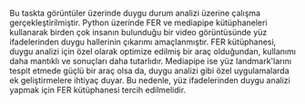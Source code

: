 Bu taskta görüntüler üzerinde duygu durum analizi üzerine çalışma gerçekleştirilmiştir. 
Python üzerinde FER ve mediapipe kütüphaneleri kullanarak birden çok insanın bulunduğu bir video görüntüsünde yüz ifadelerinden duygu hallerinin çıkarımı amaçlanmıştır.
FER kütüphanesi, duygu analizi için özel olarak optimize edilmiş bir araç olduğundan, kullanımı daha mantıklı ve sonuçları daha tutarlıdır. Mediapipe ise yüz landmark'larını tespit etmede güçlü bir araç olsa da, duygu analizi gibi özel uygulamalarda ek geliştirmelere ihtiyaç duyar. Bu nedenle, yüz ifadelerinden duygu analizi yapmak için FER kütüphanesi tercih edilmelidir.
